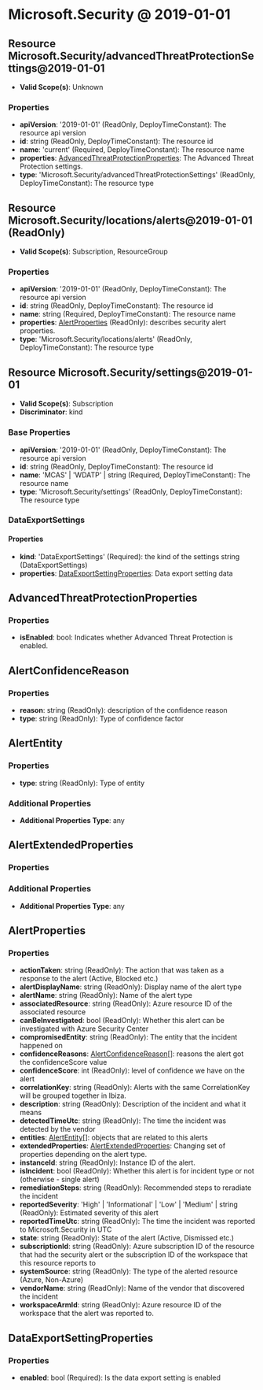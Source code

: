 # Microsoft.Security @ 2019-01-01

## Resource Microsoft.Security/advancedThreatProtectionSettings@2019-01-01
* **Valid Scope(s)**: Unknown
### Properties
* **apiVersion**: '2019-01-01' (ReadOnly, DeployTimeConstant): The resource api version
* **id**: string (ReadOnly, DeployTimeConstant): The resource id
* **name**: 'current' (Required, DeployTimeConstant): The resource name
* **properties**: [AdvancedThreatProtectionProperties](#advancedthreatprotectionproperties): The Advanced Threat Protection settings.
* **type**: 'Microsoft.Security/advancedThreatProtectionSettings' (ReadOnly, DeployTimeConstant): The resource type

## Resource Microsoft.Security/locations/alerts@2019-01-01 (ReadOnly)
* **Valid Scope(s)**: Subscription, ResourceGroup
### Properties
* **apiVersion**: '2019-01-01' (ReadOnly, DeployTimeConstant): The resource api version
* **id**: string (ReadOnly, DeployTimeConstant): The resource id
* **name**: string (Required, DeployTimeConstant): The resource name
* **properties**: [AlertProperties](#alertproperties) (ReadOnly): describes security alert properties.
* **type**: 'Microsoft.Security/locations/alerts' (ReadOnly, DeployTimeConstant): The resource type

## Resource Microsoft.Security/settings@2019-01-01
* **Valid Scope(s)**: Subscription
* **Discriminator**: kind

### Base Properties
* **apiVersion**: '2019-01-01' (ReadOnly, DeployTimeConstant): The resource api version
* **id**: string (ReadOnly, DeployTimeConstant): The resource id
* **name**: 'MCAS' | 'WDATP' | string (Required, DeployTimeConstant): The resource name
* **type**: 'Microsoft.Security/settings' (ReadOnly, DeployTimeConstant): The resource type

### DataExportSettings
#### Properties
* **kind**: 'DataExportSettings' (Required): the kind of the settings string (DataExportSettings)
* **properties**: [DataExportSettingProperties](#dataexportsettingproperties): Data export setting data


## AdvancedThreatProtectionProperties
### Properties
* **isEnabled**: bool: Indicates whether Advanced Threat Protection is enabled.

## AlertConfidenceReason
### Properties
* **reason**: string (ReadOnly): description of the confidence reason
* **type**: string (ReadOnly): Type of confidence factor

## AlertEntity
### Properties
* **type**: string (ReadOnly): Type of entity
### Additional Properties
* **Additional Properties Type**: any

## AlertExtendedProperties
### Properties
### Additional Properties
* **Additional Properties Type**: any

## AlertProperties
### Properties
* **actionTaken**: string (ReadOnly): The action that was taken as a response to the alert (Active, Blocked etc.)
* **alertDisplayName**: string (ReadOnly): Display name of the alert type
* **alertName**: string (ReadOnly): Name of the alert type
* **associatedResource**: string (ReadOnly): Azure resource ID of the associated resource
* **canBeInvestigated**: bool (ReadOnly): Whether this alert can be investigated with Azure Security Center
* **compromisedEntity**: string (ReadOnly): The entity that the incident happened on
* **confidenceReasons**: [AlertConfidenceReason](#alertconfidencereason)[]: reasons the alert got the confidenceScore value
* **confidenceScore**: int (ReadOnly): level of confidence we have on the alert
* **correlationKey**: string (ReadOnly): Alerts with the same CorrelationKey will be grouped together in Ibiza.
* **description**: string (ReadOnly): Description of the incident and what it means
* **detectedTimeUtc**: string (ReadOnly): The time the incident was detected by the vendor
* **entities**: [AlertEntity](#alertentity)[]: objects that are related to this alerts
* **extendedProperties**: [AlertExtendedProperties](#alertextendedproperties): Changing set of properties depending on the alert type.
* **instanceId**: string (ReadOnly): Instance ID of the alert.
* **isIncident**: bool (ReadOnly): Whether this alert is for incident type or not (otherwise - single alert)
* **remediationSteps**: string (ReadOnly): Recommended steps to reradiate the incident
* **reportedSeverity**: 'High' | 'Informational' | 'Low' | 'Medium' | string (ReadOnly): Estimated severity of this alert
* **reportedTimeUtc**: string (ReadOnly): The time the incident was reported to Microsoft.Security in UTC
* **state**: string (ReadOnly): State of the alert (Active, Dismissed etc.)
* **subscriptionId**: string (ReadOnly): Azure subscription ID of the resource that had the security alert or the subscription ID of the workspace that this resource reports to
* **systemSource**: string (ReadOnly): The type of the alerted resource (Azure, Non-Azure)
* **vendorName**: string (ReadOnly): Name of the vendor that discovered the incident
* **workspaceArmId**: string (ReadOnly): Azure resource ID of the workspace that the alert was reported to.

## DataExportSettingProperties
### Properties
* **enabled**: bool (Required): Is the data export setting is enabled

